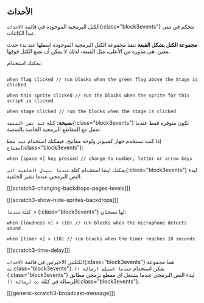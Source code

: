 ## الأحداث

الكتل البرمجية الموجودة في قائمة `الاحداث`{:class="block3events"} تتحكم في متى تبدأ الكائنات.

**مجموعة الكتل بشكل القبعة** تنفذ مجموعة الكتل البرمجية الموجودة اسفلها عند بدء حدث معين. هي مدورة من الأعلى، مثل القبعة، لذلك لا يمكن أن نضع الكتل فوقها.

يمكنك استخدام:

```blocks3

when flag clicked // run blocks when the green flag above the Stage is clicked

when this sprite clicked // run the blocks when the sprite for this script is clicked

when stage clicked // run the blocks when the stage is clicked

```

**نصيحة:** كتلة `عند نقر المنصة`{:class="block3events"} تكون متوفرة فقط عندما تعمل مع المقاطع البرمجية الخاصة بالمنصة.

إذا كنت تستخدم جهاز كمبيوتر ولوحة مفاتيح، فيمكنك استخدام `عند ضغط مفتاح`{:class="block3events"}:

```blocks3
when [space v] key pressed // change to number, letter or arrow keys
```

يمكنك ايضا استخدام كتلة `عندما تتبدل الخلفية الى`{:class="block3events"} لبدء النص البرمجي عندما تتغير الخلفية.

[[[scratch3-changing-backdrops-pages-levels]]]

[[[scratch3-show-hide-sprites-backdrops]]]


كتلة `عندما >` {:class="block3events"} لها نسختان:

```blocks3
when [loudness v] > (10) // run blocks when the microphone detects sound

when [timer v] > (10) // run blocks when the timer reaches 10 seconds
```

[[[scratch3-time-delay]]]


الكتلتين الاخيرتين في قائمة `الاحداث`{:class="block3events"} هما مجموعة `بث`:class="block3events"}. يمكن استخدام `عندما استلم (رسالة ١)`{:class="block3events"} لبدء النص البرمجي عندما يشتغل اي مقطع برمجي مطابق للرسالة في كتلة `بث (رسالة ١)`{:class="block3events"}.

[[[generic-scratch3-broadcast-message]]]

